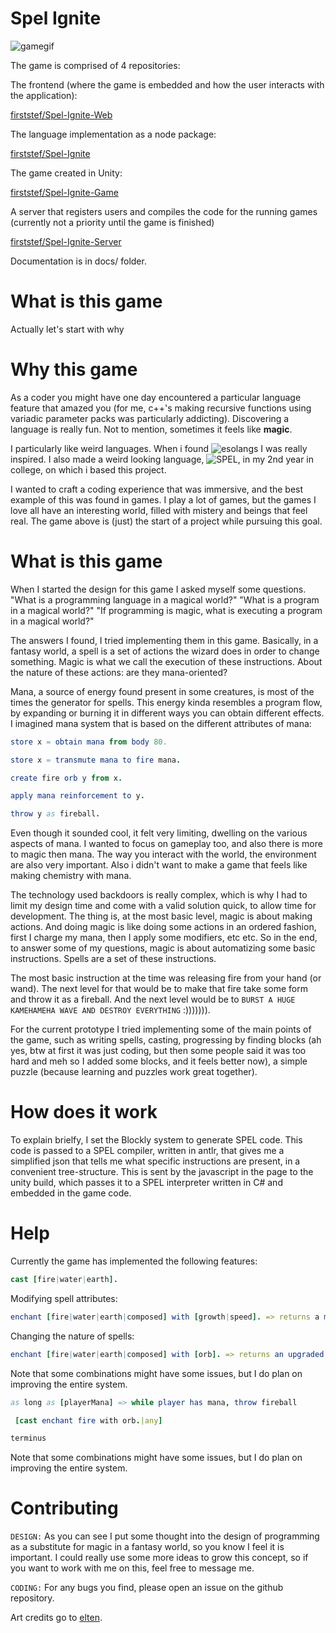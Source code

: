 # Spel Ignite

![gamegif](docs/gamegif10.gif)

The game is comprised of 4 repositories:

The frontend (where the game is embedded and how the user interacts with the application):

[firststef/Spel-Ignite-Web](https://github.com/firststef/Spel-Ignite-Web)

The language implementation as a node package:

[firststef/Spel-Ignite](https://github.com/firststef/Spel-Ignite)

The game created in Unity:

[firststef/Spel-Ignite-Game](https://github.com/firststef/Spel-Ignite-Game)

A server that registers users and compiles the code for the running games (currently not a priority until the game is finished)

[firststef/Spel-Ignite-Server](https://github.com/firststef/Spel-Ignite-Server)

Documentation is in docs/ folder.

# What is this game

Actually let's start with why

# Why this game

As a coder you might have one day encountered a particular language feature that amazed you (for me, c++'s making recursive functions using variadic parameter packs was particularly addicting). Discovering a language is really fun. Not to mention, sometimes it feels like **magic**.

I particularly like weird languages. When i found ![esolangs](https://esolangs.org/wiki/Main_Page) I was really inspired. I also made a weird looking language, ![SPEL](https://github.com/firststef/SPEL), in my 2nd year in college, on which i based this project.

I wanted to craft a coding experience that was immersive, and the best example of this was found in games. I play a lot of games, but the games I love all have an interesting world, filled with mistery and beings that feel real. The game above is (just) the start of a project while pursuing this goal.

# What is this game

When I started the design for this game I asked myself some questions.
"What is a programming language in a magical world?"
"What is a program in a magical world?"
"If programming is magic, what is executing a program in a magical world?"

The answers I found, I tried implementing them in this game. Basically, in a fantasy world, a spell is a set of actions the wizard does in order to change something. Magic is what we call the execution of these instructions. About the nature of these actions: are they mana-oriented?

Mana, a source of energy found present in some creatures, is most of the times the generator for spells. This energy kinda resembles a program flow, by expanding or burning it in different ways you can obtain different effects. I imagined mana system that is based on the different attributes of mana:

```nim
store x = obtain mana from body 80.

store x = transmute mana to fire mana.

create fire orb y from x.

apply mana reinforcement to y.

throw y as fireball.
```

Even though it sounded cool, it felt very limiting, dwelling on the various aspects of mana. I wanted to focus on gameplay too, and also there is more to magic then mana. The way you interact with the world, the environment are also very important. Also i didn't want to make a game that feels like making chemistry with mana.

The technology used backdoors is really complex, which is why I had to limit my design time and come with a valid solution quick, to allow time for development. The thing is, at the most basic level, magic is about making actions. And doing magic is like doing some actions in an ordered fashion, first I charge my mana, then I apply some modifiers, etc etc. So in the end, to answer some of my questions, magic is about automatizing some basic instructions. Spells are a set of these instructions.

The most basic instruction at the time was releasing fire from your hand (or wand). The next level for that would be to make that fire take some form and throw it as a fireball. And the next level would be to `BURST A HUGE KAMEHAMEHA WAVE AND DESTROY EVERYTHING` :))))))).

For the current prototype I tried implementing some of the main points of the game, such as writing spells, casting, progressing by finding blocks (ah yes, btw at first it was just coding, but then some people said it was too hard and meh so I added some blocks, and it feels better now), a simple puzzle (because learning and puzzles work great together).

# How does it work

To explain brielfy, I set the Blockly system to generate SPEL code. This code is passed to a SPEL compiler, written in antlr, that gives me a simplified json that tells me what specific instructions are present, in a convenient tree-structure. This is sent by the javascript in the page to the unity build, which passes it to a SPEL interpreter written in C# and embedded in the game code.

# Help

Currently the game has implemented the following features:
```nim
cast [fire|water|earth].
```

Modifying spell attributes:
```nim
enchant [fire|water|earth|composed] with [growth|speed]. => returns a modified spell
```

Changing the nature of spells:
```nim
enchant [fire|water|earth|composed] with [orb]. => returns an upgraded spell
```

Note that some combinations might have some issues, but I do plan on improving the entire system.

```nim
as long as [playerMana] => while player has mana, throw fireball

 [cast enchant fire with orb.|any]

terminus
```

Note that some combinations might have some issues, but I do plan on improving the entire system.

# Contributing

`DESIGN:` As you can see I put some thought into the design of programming as a substitute for magic in a fantasy world, so you know I feel it is important. I could really use some more ideas to grow this concept, so if you want to work with me on this, feel free to message me.

`CODING:` For any bugs you find, please open an issue on the github repository.

Art credits go to [elten](https://elthen.itch.io/).
